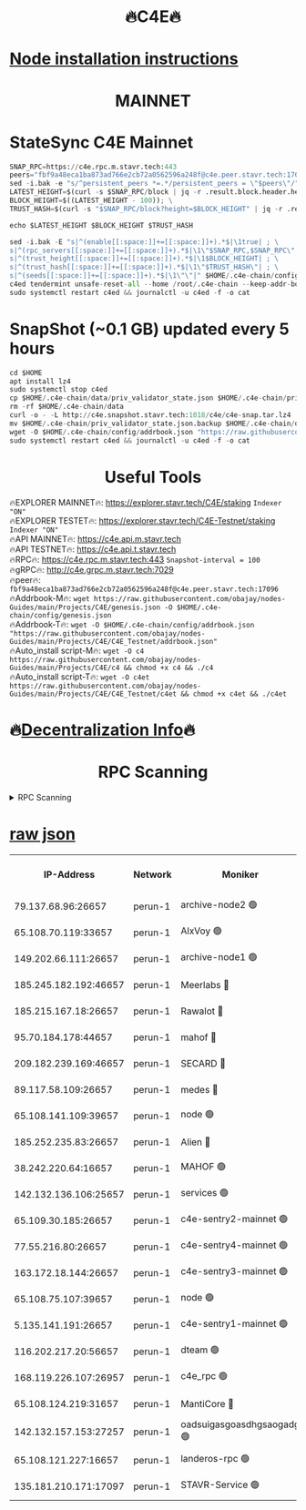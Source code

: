 <h1 align="center"> 🔥C4E🔥</h1>

[Node installation instructions](https://github.com/obajay/nodes-Guides/tree/main/Projects/C4E)
=

<h1 align="center"> MAINNET</h1>

# StateSync C4E Mainnet
```python
SNAP_RPC=https://c4e.rpc.m.stavr.tech:443
peers="fbf9a48eca1ba873ad766e2cb72a0562596a248f@c4e.peer.stavr.tech:17096"
sed -i.bak -e "s/^persistent_peers *=.*/persistent_peers = \"$peers\"/" $HOME/.c4e-chain/config/config.toml
LATEST_HEIGHT=$(curl -s $SNAP_RPC/block | jq -r .result.block.header.height); \
BLOCK_HEIGHT=$((LATEST_HEIGHT - 100)); \
TRUST_HASH=$(curl -s "$SNAP_RPC/block?height=$BLOCK_HEIGHT" | jq -r .result.block_id.hash)

echo $LATEST_HEIGHT $BLOCK_HEIGHT $TRUST_HASH

sed -i.bak -E "s|^(enable[[:space:]]+=[[:space:]]+).*$|\1true| ; \
s|^(rpc_servers[[:space:]]+=[[:space:]]+).*$|\1\"$SNAP_RPC,$SNAP_RPC\"| ; \
s|^(trust_height[[:space:]]+=[[:space:]]+).*$|\1$BLOCK_HEIGHT| ; \
s|^(trust_hash[[:space:]]+=[[:space:]]+).*$|\1\"$TRUST_HASH\"| ; \
s|^(seeds[[:space:]]+=[[:space:]]+).*$|\1\"\"|" $HOME/.c4e-chain/config/config.toml
c4ed tendermint unsafe-reset-all --home /root/.c4e-chain --keep-addr-book
sudo systemctl restart c4ed && journalctl -u c4ed -f -o cat
```
# SnapShot (~0.1 GB) updated every 5 hours
```python
cd $HOME
apt install lz4
sudo systemctl stop c4ed
cp $HOME/.c4e-chain/data/priv_validator_state.json $HOME/.c4e-chain/priv_validator_state.json.backup
rm -rf $HOME/.c4e-chain/data
curl -o - -L http://c4e.snapshot.stavr.tech:1018/c4e/c4e-snap.tar.lz4 | lz4 -c -d - | tar -x -C $HOME/.c4e-chain --strip-components 2
mv $HOME/.c4e-chain/priv_validator_state.json.backup $HOME/.c4e-chain/data/priv_validator_state.json
wget -O $HOME/.c4e-chain/config/addrbook.json "https://raw.githubusercontent.com/obajay/nodes-Guides/main/Projects/C4E/addrbook.json"
sudo systemctl restart c4ed && journalctl -u c4ed -f -o cat
```
 <h1 align="center"> Useful Tools</h1>

🔥EXPLORER MAINNET🔥:  https://explorer.stavr.tech/C4E/staking            `Indexer "ON"` \
🔥EXPLORER TESTET🔥:   https://explorer.stavr.tech/C4E-Testnet/staking     `Indexer "ON"` \
🔥API MAINNET🔥:       https://c4e.api.m.stavr.tech \
🔥API TESTNET🔥:       https://c4e.api.t.stavr.tech \
🔥RPC🔥:               https://c4e.rpc.m.stavr.tech:443                  `Snapshot-interval = 100` \
🔥gRPC🔥:              http://c4e.grpc.m.stavr.tech:7029 \
🔥peer🔥:              `fbf9a48eca1ba873ad766e2cb72a0562596a248f@c4e.peer.stavr.tech:17096` \
🔥Addrbook-M🔥:    ```wget https://raw.githubusercontent.com/obajay/nodes-Guides/main/Projects/C4E/genesis.json -O $HOME/.c4e-chain/config/genesis.json``` \
🔥Addrbook-T🔥:    ```wget -O $HOME/.c4e-chain/config/addrbook.json "https://raw.githubusercontent.com/obajay/nodes-Guides/main/Projects/C4E/C4E_Testnet/addrbook.json"``` \
🔥Auto_install script-M🔥: ```wget -O c4 https://raw.githubusercontent.com/obajay/nodes-Guides/main/Projects/C4E/c4 && chmod +x c4 && ./c4``` \
🔥Auto_install script-T🔥: ```wget -O c4et https://raw.githubusercontent.com/obajay/nodes-Guides/main/Projects/C4E/C4E_Testnet/c4et && chmod +x c4et && ./c4et```

🔥[Decentralization Info](https://github.com/obajay/StateSync-snapshots/tree/main/Projects/C4E/Decentralization)🔥
=

<h1 align="center"> RPC Scanning</h1>

<details>
<summary>RPC Scanning</summary>

<h2 align="center"> We scan nodes in real time every 4 hours. And we provide the final result of RPC endpoints.
We cannot influence the operation of these nodes in any way. </h2>


```python
If Voting Power is higher than 0 --> then the Node is a validator of the network and may be subject to attack and be a potential threat to the chain.
```
```python
We marked such validators with a red symbol
```

</details>

[raw json](https://rpc-check.c4e.stavr.tech/c4e/rpc-c4e-result.json)
=



<table><tr><th>IP-Address</th><th>Network</th><th>Moniker</th><th>Latest Block Height</th><th>Earliest Block Height</th><th>Catching Up</th><th>Tx Index</th><th>Voting Power</th><th>Scan Time</th></tr><tr><td>79.137.68.96:26657</td><td>perun-1</td><td>archive-node2 🟢</td><td>7630357</td><td>1</td><td>False</td><td>on</td><td>0</td><td>2024-03-17T22:38:38.187757261UTC</td></tr><tr><td>65.108.70.119:33657</td><td>perun-1</td><td>AlxVoy 🟢</td><td>7630360</td><td>1</td><td>False</td><td>on</td><td>0</td><td>2024-03-17T22:38:52.252061111UTC</td></tr><tr><td>149.202.66.111:26657</td><td>perun-1</td><td>archive-node1 🟢</td><td>7630362</td><td>1</td><td>False</td><td>on</td><td>0</td><td>2024-03-17T22:39:08.470011312UTC</td></tr><tr><td>185.245.182.192:46657</td><td>perun-1</td><td>Meerlabs 🔴</td><td>7630363</td><td>1051501</td><td>False</td><td>on</td><td>344615</td><td>2024-03-17T22:39:15.538919918UTC</td></tr><tr><td>185.215.167.18:26657</td><td>perun-1</td><td>Rawalot 🔴</td><td>7630365</td><td>1090501</td><td>False</td><td>on</td><td>450091</td><td>2024-03-17T22:39:26.554933208UTC</td></tr><tr><td>95.70.184.178:44657</td><td>perun-1</td><td>mahof 🔴</td><td>7630359</td><td>2342001</td><td>False</td><td>off</td><td>1356400</td><td>2024-03-17T22:38:51.617967166UTC</td></tr><tr><td>209.182.239.169:46657</td><td>perun-1</td><td>SECARD 🔴</td><td>7630361</td><td>2616101</td><td>False</td><td>off</td><td>749308</td><td>2024-03-17T22:39:03.823673210UTC</td></tr><tr><td>89.117.58.109:26657</td><td>perun-1</td><td>medes 🔴</td><td>7630364</td><td>2826001</td><td>False</td><td>off</td><td>891025</td><td>2024-03-17T22:39:22.182375664UTC</td></tr><tr><td>65.108.141.109:39657</td><td>perun-1</td><td>node 🟢</td><td>7630358</td><td>5303301</td><td>False</td><td>on</td><td>0</td><td>2024-03-17T22:38:40.556901381UTC</td></tr><tr><td>185.252.235.83:26657</td><td>perun-1</td><td>Alien 🔴</td><td>7630362</td><td>6502501</td><td>False</td><td>on</td><td>648215</td><td>2024-03-17T22:39:08.764790165UTC</td></tr><tr><td>38.242.220.64:16657</td><td>perun-1</td><td>MAHOF 🟢</td><td>7630362</td><td>6885501</td><td>False</td><td>on</td><td>0</td><td>2024-03-17T22:39:06.167421070UTC</td></tr><tr><td>142.132.136.106:25657</td><td>perun-1</td><td>services 🟢</td><td>7630360</td><td>7012001</td><td>False</td><td>on</td><td>0</td><td>2024-03-17T22:38:54.842314130UTC</td></tr><tr><td>65.109.30.185:26657</td><td>perun-1</td><td>c4e-sentry2-mainnet 🟢</td><td>7630363</td><td>7284001</td><td>False</td><td>on</td><td>0</td><td>2024-03-17T22:39:15.244187702UTC</td></tr><tr><td>77.55.216.80:26657</td><td>perun-1</td><td>c4e-sentry4-mainnet 🟢</td><td>7630359</td><td>7297001</td><td>False</td><td>on</td><td>0</td><td>2024-03-17T22:38:51.931760043UTC</td></tr><tr><td>163.172.18.144:26657</td><td>perun-1</td><td>c4e-sentry3-mainnet 🟢</td><td>7630363</td><td>7297001</td><td>False</td><td>on</td><td>0</td><td>2024-03-17T22:39:15.785053571UTC</td></tr><tr><td>65.108.75.107:39657</td><td>perun-1</td><td>node 🟢</td><td>7630360</td><td>7300001</td><td>False</td><td>on</td><td>0</td><td>2024-03-17T22:38:55.144026969UTC</td></tr><tr><td>5.135.141.191:26657</td><td>perun-1</td><td>c4e-sentry1-mainnet 🟢</td><td>7630357</td><td>7300501</td><td>False</td><td>on</td><td>0</td><td>2024-03-17T22:38:37.393665262UTC</td></tr><tr><td>116.202.217.20:56657</td><td>perun-1</td><td>dteam 🟢</td><td>7630357</td><td>7511001</td><td>False</td><td>on</td><td>0</td><td>2024-03-17T22:38:37.891575532UTC</td></tr><tr><td>168.119.226.107:26957</td><td>perun-1</td><td>c4e_rpc 🟢</td><td>7630358</td><td>7530358</td><td>False</td><td>on</td><td>0</td><td>2024-03-17T22:38:44.846125332UTC</td></tr><tr><td>65.108.124.219:31657</td><td>perun-1</td><td>MantiCore 🔴</td><td>7630359</td><td>7530359</td><td>False</td><td>off</td><td>729919</td><td>2024-03-17T22:38:51.242281546UTC</td></tr><tr><td>142.132.157.153:27257</td><td>perun-1</td><td>oadsuigasgoasdhgsaogadg 🟢</td><td>7630357</td><td>7574001</td><td>False</td><td>on</td><td>0</td><td>2024-03-17T22:38:35.122823074UTC</td></tr><tr><td>65.108.121.227:16657</td><td>perun-1</td><td>landeros-rpc 🟢</td><td>7630357</td><td>7618001</td><td>False</td><td>on</td><td>0</td><td>2024-03-17T22:38:37.686919913UTC</td></tr><tr><td>135.181.210.171:17097</td><td>perun-1</td><td>STAVR-Service 🟢</td><td>7630360</td><td>7627501</td><td>False</td><td>on</td><td>0</td><td>2024-03-17T22:38:55.443968093UTC</td></tr></table>
